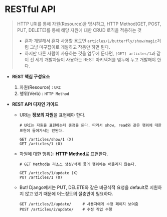 # RESTful API

> HTTP URI를 통해 자원(Resource)을 명시하고, HTTP Method(GET, POST, PUT, DELETE)를 통해 해당 자원에 대한 CRUD 로직을 적용하는 것
>
> - 혼자 개발해서 혼자 사용할 용도면 `articles/1/butterfly/show/magic`처럼 그냥 마구잡이로 개발하고 작동만 하면 된다.
> - 하지만 다른 사람이 사용하는 것을 염두에 둔다면, `[GET] articles/1`과 같이 전 세계 개발자들이 사용하는 REST 아키텍처를 염두에 두고 개발해야 한다.

- **REST 핵심 구성요소**

  1. 자원(Resource) : `URI`
  2. 행위(Verb) : `HTTP Method`

- **REST API 디자인 가이드**

  - URI는 **정보의 자원**을 표현해야 한다.

    ```
    # URI는 자원을 표현하는데 중점을 둔다. 따라서 show, read와 같은 행위에 대한 표현이 들어가서는 안된다.
    
    GET /articles/show/1 (X)
    GET /articles/1 (O)
    ```

  - 자원에 대한 행위는 **HTTP Method**로 표현한다.

    ```
    # GET Method는 리소스 생성/삭제 등의 행위에는 어울리지 않는다.
    
    GET /articles/1/update (X)
    PUT /articles/1 (O)
    ```

  - But! Django에서는 PUT, DELETE와 같은 비공식적 요청을 default로 지원하지 않고 있기 때문에 어느정도의 절충안이 필요하다.

    ```
    GET /articles/2/update/     # 사용자에게 수정 페이지 보여줌
    POST /articles/2/update/    # 수정 작업 수행
    ```